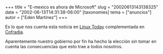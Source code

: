 +++
title = "E-mexico es ahora de Microsoft"
slug = "20020613143138325"
date = "2002-06-13T14:31:38-06:00"
[taxonomies]
tema = ["anuncios"]
autor = ["Eden Martinez"]
+++

Es lo que nos cuenta esta noticia en [Linux
Today](http://linuxtoday.com/news_story.php3?ltsn=2002-06-13-016-26-NW-PB)
complementada en
[Cofradia](http://www.cofradia.com/modules.php?name=News&file=article&sid=1545).

Aparentemente nuestro gobierno por fin ha hecho la elección sin tomar en
cuenta las consecuencias que esto trae a todos nosotros.
